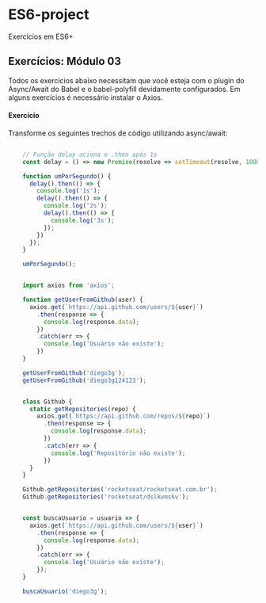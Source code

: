 # ES6-project

Exercícios em ES6+

## Exercícios: Módulo 03

Todos os exercícios abaixo necessitam que você esteja com o plugin do Async/Await do Babel e o babel-polyfill devidamente configurados. Em alguns exercícios é necessário instalar o Axios.

#### Exercício

Transforme os seguintes trechos de código utilizando async/await:
```javascript

    // Função delay aciona o .then após 1s
    const delay = () => new Promise(resolve => setTimeout(resolve, 1000));

    function umPorSegundo() {
      delay().then(() => {
        console.log('1s');
        delay().then(() => {
          console.log('2s');
          delay().then(() => {
            console.log('3s');
          });
        })
      });
    }

    umPorSegundo();
```

```javascript

    import axios from 'axios';

    function getUserFromGithub(user) {
      axios.get(`https://api.github.com/users/${user}`)
        .then(response => {
          console.log(response.data);
        })
        .catch(err => {
          console.log('Usuário não existe');
        })
    }

    getUserFromGithub('diego3g');
    getUserFromGithub('diego3g124123');
```

```javascript

    class Github {
      static getRepositories(repo) {
        axios.get(`https://api.github.com/repos/${repo}`)
          .then(response => {
            console.log(response.data);
          })
          .catch(err => {
            console.log('Repositório não existe');
          })
      }
    }

    Github.getRepositories('rocketseat/rocketseat.com.br');
    Github.getRepositories('rocketseat/dslkvmskv');
```

```javascript

    const buscaUsuario = usuario => {
      axios.get(`https://api.github.com/users/${user}`)
        .then(response => {
          console.log(response.data);
        })
        .catch(err => {
          console.log('Usuário não existe');
        });
    }

    buscaUsuario('diego3g');
```